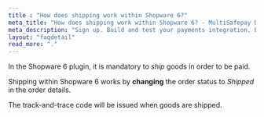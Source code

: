 ```yaml
---
title : "How does shipping work within Shopware 6?"
meta_title: "How does shipping work within Shopware 6? - MultiSafepay Docs"
meta_description: "Sign up. Build and test your payments integration. Explore our products and services. Use our API Reference, SDKs, and wrappers. Get support."
layout: "faqdetail"
read_more: "."
---
```

In the Shopware 6 plugin, it is mandatory to _ship_ goods in order to be paid.

Shipping within Shopware 6 works by __changing__ the order status to _Shipped_ in the order details.

The track-and-trace code will be issued when goods are shipped.
